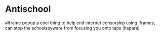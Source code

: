 # Antischool


#iframe popup
a cool thing to help end internet censorship using iframes, can stop the schoolspyware from focusing you onto taps (hapara)


